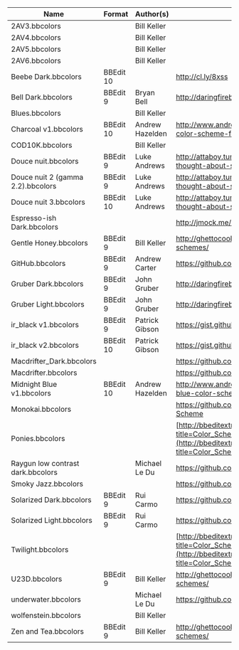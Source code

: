 | Name								| Format	| Author(s)			| Location of Origin																										|
|-----------------------------------|-----------|-------------------|---------------------------------------------------------------------------------------------------------------------------|
| 2AV3.bbcolors 					|			| Bill Keller		|																															|
| 2AV4.bbcolors 					|			| Bill Keller		|																															|
| 2AV5.bbcolors 					|			| Bill Keller		|																															|
| 2AV6.bbcolors 					|			| Bill Keller		|																															|
| Beebe Dark.bbcolors				| BBEdit 10	|					| http://cl.ly/8xss																											|
| Bell Dark.bbcolors 				| BBEdit 9	| Bryan Bell		| http://daringfireball.net/projects/bbcolors/schemes/																		|
| Blues.bbcolors					|			| Bill Keller		|																															|
| Charcoal v1.bbcolors				| BBEdit 10	| Andrew Hazelden	| http://www.andrewhazelden.com/blog/2012/09/charcoal-color-scheme-for-textwrangler-and-bbedit/								|
| COD10K.bbcolors					|			| Bill Keller		|																															|
| Douce nuit.bbcolors 				| BBEdit 9	| Luke Andrews		| http://attaboy.tumblr.com/post/75614496/i-never-thought-about-sharing-my-colours-for										|
| Douce nuit 2 (gamma 2.2).bbcolors	| BBEdit 9	| Luke Andrews		| http://attaboy.tumblr.com/post/75614496/i-never-thought-about-sharing-my-colours-for										|
| Douce nuit 3.bbcolors 			| BBEdit 10	| Luke Andrews		| http://attaboy.tumblr.com/post/75614496/i-never-thought-about-sharing-my-colours-for										|
| Espresso-ish Dark.bbcolors 		|			|					| http://jmock.me/espresso-ish/bbedit/																						|
| Gentle Honey.bbcolors 			| BBEdit 9	| Bill Keller		| http://ghettocooler.net/2011/07/29/bbedit10-color-schemes/																|
| GitHub.bbcolors					| BBEdit 9	| Andrew Carter		| https://github.com/ascarter/bbedit-github-theme																			|
| Gruber Dark.bbcolors 				| BBEdit 9	| John Gruber		| http://daringfireball.net/projects/bbcolors/schemes/																		|
| Gruber Light.bbcolors 			| BBEdit 9	| John Gruber		| http://daringfireball.net/projects/bbcolors/schemes/																		|
| ir\_black v1.bbcolors				| BBEdit 9	| Patrick Gibson	| https://gist.github.com/pgib/959651																						|
| ir\_black v2.bbcolors				| BBEdit 10	| Patrick Gibson	| https://gist.github.com/pgib/959651																						|
| Macdrifter\_Dark.bbcolors			|			|					| https://github.com/macdrifter/BBEdit-Settings																				|
| Macdrifter.bbcolors				|			|					| https://github.com/macdrifter/BBEdit-Settings																				|
| Midnight Blue v1.bbcolors			| BBEdit 10	| Andrew Hazelden	| http://www.andrewhazelden.com/blog/2012/06/midnight-blue-color-scheme-for-textwrangler-and-bbedit/						|
| Monokai.bbcolors					|			|					| https://github.com/thiagoalessio/Monokai-BBEdit-Color-Scheme																|
| Ponies.bbcolors					|			|					| [http://bbeditextras.org/wiki/index.php?title=Color_Schemes](http://bbeditextras.org/wiki/index.php?title=Color_Schemes)	|
| Raygun low contrast dark.bbcolors	|			| Michael Le Du		| https://github.com/mledu																									|
| Smoky Jazz.bbcolors 				|			|					| https://github.com/ondrae/IDE-Color-Schemes																				|
| Solarized Dark.bbcolors			| BBEdit 9	| Rui Carmo			| https://github.com/rcarmo/textwrangler-bbedit-solarized																	|
| Solarized Light.bbcolors 			| BBEdit 9	| Rui Carmo			| https://github.com/rcarmo/textwrangler-bbedit-solarized																	|
| Twilight.bbcolors 				|			|					| [http://bbeditextras.org/wiki/index.php?title=Color_Schemes](http://bbeditextras.org/wiki/index.php?title=Color_Schemes)	|
| U23D.bbcolors 					| BBEdit 9	| Bill Keller		| http://ghettocooler.net/2011/07/29/bbedit10-color-schemes/																|
| underwater.bbcolors				|			| Michael Le Du		| https://github.com/mledu																									|
| wolfenstein.bbcolors 				|			| Bill Keller		|																															|
| Zen and Tea.bbcolors 				| BBEdit 9	| Bill Keller		| http://ghettocooler.net/2011/07/29/bbedit10-color-schemes/																|
